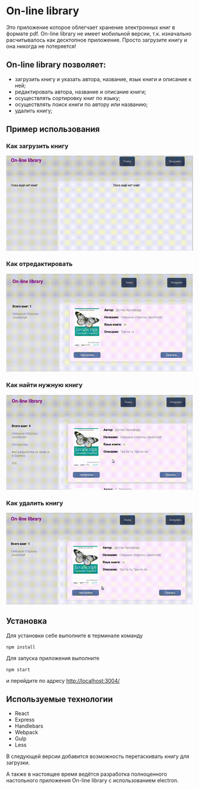 # On-line library

Это приложение которое облегчает хранение электронных книг в формате pdf.
On-line library не имеет мобильной версии, т.к. изначально расчитывалось как 
десктопное приложение.
Просто загрузите книгу и она никогда не потеряется!



## On-line library позволяет:
* загрузить книгу и указать автора, название, язык книги и описание к ней;
* редактировать автора, название и описание книги;
* осуществлять сортировку книг по языку;
* осуществлять поиск книги по автору или названию;
* удалить книгу;



## Пример использования

### Как загрузить книгу

![Example upload](https://github.com/alexeyvax/on-line-library/blob/master/gif-example/upload.gif)

### Как отредактировать

![Example change](https://github.com/alexeyvax/on-line-library/blob/master/gif-example/change.gif)

### Как найти нужную книгу

![Example search](https://github.com/alexeyvax/on-line-library/blob/master/gif-example/search.gif)

### Как удалить книгу

![Example remove](https://github.com/alexeyvax/on-line-library/blob/master/gif-example/remove.gif)

## Установка

Для установки себе выполните в терминале команду

	npm install

Для запуска приложения выполните

	npm start

и перейдите по адресу <http://localhost:3004/>



## Используемые технологии
* React
* Express
* Handlebars
* Webpack
* Gulp
* Less



В следующей версии добавится возможность перетаскивать книгу для загрузки.

А также в настоящее время ведётся разработка полноценного настольного приложения 
On-line library с использованием electron.
